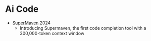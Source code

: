 Ai Code
=======

* [SuperMaven](https://supermaven.com/blog/introducing-supermaven) 2024
    * Introducing Supermaven, the first code completion tool with a 300,000-token context window
